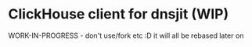# ClickHouse client for dnsjit (WIP)

WORK-IN-PROGRESS - don't use/fork etc :D it will all be rebased later on
